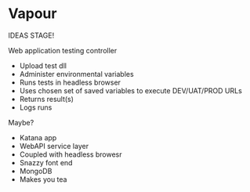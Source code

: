 Vapour
======

IDEAS STAGE!

Web application testing controller

- Upload test dll
- Administer environmental variables
- Runs tests in headless browser
- Uses chosen set of saved variables to execute DEV/UAT/PROD URLs
- Returns result(s)
- Logs runs
 
Maybe?

- Katana app
- WebAPI service layer
- Coupled with headless browesr
- Snazzy font end
- MongoDB
- Makes you tea

